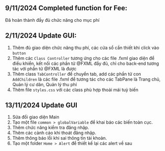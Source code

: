 ## 9/11/2024 Completed function for Fee:
Đã hoàn thành đầy đủ chức năng cho mục phí 

## 2/11/2024 Update GUI: 
1. Thêm đủ giao diện chức năng thu phí, các cửa sổ cần thiết khi click vào `button`
2. Thêm các `Class Controller` tương ứng cho các file .fxml giao diện để điều khiển, kết nối các phần tử @FXML đầy đủ, chỉ cho back-end tương tác với phần tử @FXML là được
3. Thêm class `TabController` để chuyển tab, add các phần tử con `AddChildren` là các file .fxml để tương tác cho các TabPane là Trang chủ, Quản lý cư dân, Quản lý thu phí
4. Thêm file `styles.css` với các class phù hợp thoải mái tuỳ biến 

## 13/11/2024 Update GUI
1. Sửa đổi giao diện Main
2. Tạo một file `common > globalVariable` để khai báo các biến toàn cục.
3. Thêm chức năng kiểm tra đăng nhập.
4. Thêm các cảnh cáo khi thoát đăng nhập.
5. Thêm thông báo lỗi khi sai thông tin tài khoản.
6. Tạo một folder `Home > Alert` để thiết kế lại các alert về sau